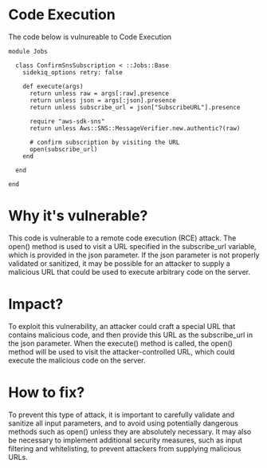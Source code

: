 # Code Execution

The code below is vulnureable to Code Execution

```
module Jobs

  class ConfirmSnsSubscription < ::Jobs::Base
    sidekiq_options retry: false

    def execute(args)
      return unless raw = args[:raw].presence
      return unless json = args[:json].presence
      return unless subscribe_url = json["SubscribeURL"].presence

      require "aws-sdk-sns"
      return unless Aws::SNS::MessageVerifier.new.authentic?(raw)

      # confirm subscription by visiting the URL
      open(subscribe_url)
    end

  end

end
```

# Why it's vulnerable?
This code is vulnerable to a remote code execution (RCE) attack. The open() method is used to visit a URL specified in the subscribe_url variable, which is provided in the json parameter. If the json parameter is not properly validated or sanitized, it may be possible for an attacker to supply a malicious URL that could be used to execute arbitrary code on the server.

# Impact?
To exploit this vulnerability, an attacker could craft a special URL that contains malicious code, and then provide this URL as the subscribe_url in the json parameter. When the execute() method is called, the open() method will be used to visit the attacker-controlled URL, which could execute the malicious code on the server.

# How to fix?
To prevent this type of attack, it is important to carefully validate and sanitize all input parameters, and to avoid using potentially dangerous methods such as open() unless they are absolutely necessary. It may also be necessary to implement additional security measures, such as input filtering and whitelisting, to prevent attackers from supplying malicious URLs.
